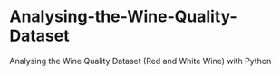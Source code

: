 # Analysing-the-Wine-Quality-Dataset
Analysing the Wine Quality Dataset (Red and White Wine) with Python
